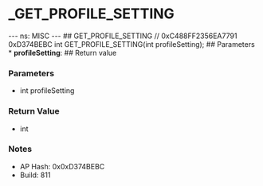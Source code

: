# _GET_PROFILE_SETTING

--- ns: MISC --- ## GET_PROFILE_SETTING  // 0xC488FF2356EA7791 0xD374BEBC int GET_PROFILE_SETTING(int profileSetting);  ## Parameters * **profileSetting**:  ## Return value

### Parameters
* int profileSetting

### Return Value
* int

### Notes
* AP Hash: 0x0xD374BEBC
* Build: 811

